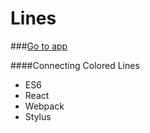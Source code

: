 # Lines
###[Go to app](http://gitdash.surge.sh)

####Connecting Colored Lines

* ES6
* React
* Webpack 
* Stylus 


